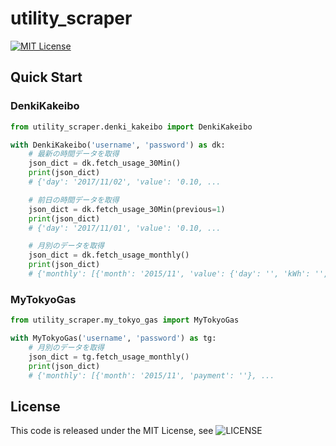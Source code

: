 # utility_scraper
[![MIT License](http://img.shields.io/badge/license-MIT-blue.svg?style=flat)](LICENSE)

## Quick Start

### DenkiKakeibo
```python
from utility_scraper.denki_kakeibo import DenkiKakeibo

with DenkiKakeibo('username', 'password') as dk:
    # 最新の時間データを取得
    json_dict = dk.fetch_usage_30Min()
    print(json_dict)
    # {'day': '2017/11/02', 'value': '0.10, ...

    # 前日の時間データを取得
    json_dict = dk.fetch_usage_30Min(previous=1)
    print(json_dict)
    # {'day': '2017/11/01', 'value': '0.10, ...

    # 月別のデータを取得
    json_dict = dk.fetch_usage_monthly()
    print(json_dict)
    # {'monthly': [{'month': '2015/11', 'value': {'day': '', 'kWh': '', 'payment': ''}}, 
```

### MyTokyoGas
```python
from utility_scraper.my_tokyo_gas import MyTokyoGas

with MyTokyoGas('username', 'password') as tg:
    # 月別のデータを取得
    json_dict = tg.fetch_usage_monthly()
    print(json_dict)
    # {'monthly': [{'month': '2015/11', 'payment': ''}, ...
```


## License
This code is released under the MIT License, see ![LICENSE](LICENSE)

